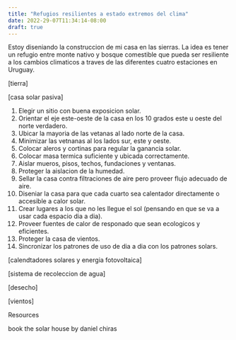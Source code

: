 ```yaml
---
title: "Refugios resilientes a estado extremos del clima"
date: 2022-29-07T11:34:14-08:00
draft: true
---
```

Estoy diseniando la construccion de mi casa en las sierras. La idea es tener un refugio entre monte nativo y bosque comestible que pueda ser resiliente a los cambios climaticos a traves de las diferentes cuatro estaciones en Uruguay.


[tierra]

[casa solar pasiva]


1. Elegir un sitio con buena exposicion solar.
2. Orientar el eje este-oeste de la casa en los 10 grados este u oeste del norte verdadero.
3. Ubicar la mayoria de las vetanas al lado norte de la casa.
4. Minimizar las vetnanas al los lados sur, este y oeste.
5. Colocar aleros y cortinas para regular la ganancia solar.
6. Colocar masa termica suficiente y ubicada correctamente.
7. Aislar mueros, pisos, techos, fundaciones y ventanas.
8. Proteger la aislacion de la humedad.
9. Sellar la casa contra filtraciones de aire pero proveer flujo adecuado de aire.
10. Diseniar la casa para que cada cuarto sea calentador directamente o accesible a calor solar.
11. Crear lugares a los que no les llegue el sol (pensando en que se va a usar cada espacio dia a dia).
12. Proveer fuentes de calor de responado que sean ecologicos y eficientes.
13. Proteger la casa de vientos.
14. Sincronizar los patrones de uso de dia a dia con los patrones solars.

[calendtadores solares y energia fotovoltaica]

[sistema de recoleccion de agua]

[desecho]

[vientos]


 Resources

book the solar house by daniel chiras
